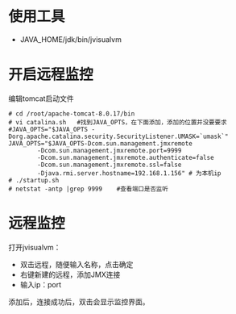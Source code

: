 # 使用工具
* JAVA_HOME/jdk/bin/jvisualvm
# 开启远程监控
编辑tomcat启动文件
```
# cd /root/apache-tomcat-8.0.17/bin
# vi catalina.sh   #找到JAVA_OPTS，在下面添加，添加的位置并没要要求
#JAVA_OPTS="$JAVA_OPTS -Dorg.apache.catalina.security.SecurityListener.UMASK=`umask`"
JAVA_OPTS="$JAVA_OPTS-Dcom.sun.management.jmxremote 
        -Dcom.sun.management.jmxremote.port=9999 
        -Dcom.sun.management.jmxremote.authenticate=false 
        -Dcom.sun.management.jmxremote.ssl=false 
        -Djava.rmi.server.hostname=192.168.1.156" # 为本机ip
# ./startup.sh 
# netstat -antp |grep 9999    #查看端口是否监听
```
# 远程监控
打开jvisualvm：
* 双击远程，随便输入名称，点击确定
* 右键新建的远程，添加JMX连接
* 输入ip：port

添加后，连接成功后，双击会显示监控界面。